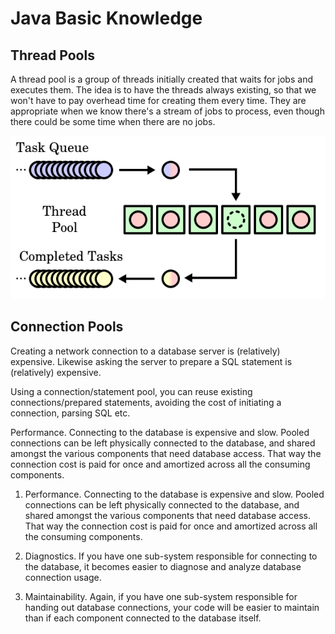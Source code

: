 # Java Basic Knowledge

## Thread Pools

A thread pool is a group of threads initially created that waits for jobs and executes them. The idea is to have the threads always existing, so that we won't have to pay overhead time for creating them every time. They are appropriate when we know there's a stream of jobs to process, even though there could be some time when there are no jobs.

![](/assets/import.png)



## Connection Pools

Creating a network connection to a database server is \(relatively\) expensive. Likewise asking the server to prepare a SQL statement is \(relatively\) expensive.

Using a connection/statement pool, you can reuse existing connections/prepared statements, avoiding the cost of initiating a connection, parsing SQL etc.

Performance. Connecting to the database is expensive and slow. Pooled connections can be left physically connected to the database, and shared amongst the various components that need database access. That way the connection cost is paid for once and amortized across all the consuming components.

1. Performance. Connecting to the database is expensive and slow. Pooled connections can be left physically connected to the database, and shared amongst the various components that need database access. That way the connection cost is paid for once and amortized across all the consuming components.

2. Diagnostics. If you have one sub-system responsible for connecting to the database, it becomes easier to diagnose and analyze database connection usage.

3. Maintainability. Again, if you have one sub-system responsible for handing out database connections, your code will be easier to maintain than if each component connected to the database itself.



